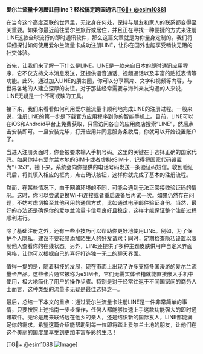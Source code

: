 **爱尔兰流量卡怎麽註冊line？轻松搞定跨国通讯[[TG💪+ @esim1088](https://t.me/s/esim1088)]**

在当今这个高度互联的世界里，无论身在何处，保持与朋友和家人的联系都变得至关重要。如果你最近前往爱尔兰旅行或居住，并且正在寻找一种便捷的方式来注册LINE这款全球流行的即时通讯软件，那么这篇文章就是为你量身定制的。我们将详细探讨如何使用爱尔兰流量卡成功注册LINE，让你在国外也能享受畅快无阻的社交体验。

首先，让我们来了解一下什么是LINE。LINE是一款来自日本的即时通讯应用程序，它不仅支持文本消息发送，还提供语音通话、视频通话以及丰富的贴纸表情等功能。此外，通过加入LINE的朋友圈，你可以分享照片、文字和视频等内容，与世界各地的人建立深厚的友谊。对于那些经常需要与海外亲友沟通的人来说，LINE无疑是一个不可或缺的工具。

接下来，我们来看看如何利用爱尔兰流量卡顺利地完成LINE的注册过程。一般来说，注册LINE的第一步是下载官方应用程序到你的智能手机上。目前，LINE可以在iOS和Android平台上免费获取，只需访问各自的应用商店搜索“LINE”，然后点击安装即可。一旦安装完毕，打开应用并同意服务条款后，你就可以开始设置账户了。

当进入注册页面时，你会被要求输入手机号码。这里的关键在于选择正确的国家代码。如果你持有爱尔兰本地的SIM卡或者虚拟eSIM卡，记得将国家代码设置为“+353”。接下来，系统会向你提供的电话号码发送一条验证码短信。收到验证码后，将其填入相应的框内，点击确认按钮，这样你就完成了基本的注册流程。

然而，在某些情况下，由于网络环境的不同，可能会遇到无法正常接收验证码的情况。这时，你可以尝试更换Wi-Fi连接或者重启设备后再试一次。如果仍然存在问题，不妨考虑切换至其他可用的通信方式，比如通过电子邮件验证身份。当然，最好的办法还是确保你的爱尔兰流量卡信号良好且稳定，这样才能保证整个注册过程顺利进行。

除了基础注册之外，还有一些小技巧可以帮助你更好地使用LINE。例如，为了保护个人隐私，建议不要轻易添加陌生人的好友请求；同时，定期检查隐私设置以限制他人查看你的在线状态。另外，LINE还提供了多种主题皮肤供用户自定义界面风格，让你可以根据自己的喜好打造独一无二的聊天界面。

值得一提的是，随着科技的发展，现在市面上出现了许多支持多国漫游的爱尔兰流量卡产品。这些卡片通常被称为eSIM卡，它们无需实体卡槽就能直接嵌入手机中使用，极大地简化了用户的操作步骤。特别是对于经常往返于不同国家间的商务人士而言，这种类型的流量卡无疑是最佳选择之一。

最后，总结一下本文的重点：通过爱尔兰流量卡注册LINE是一件非常简单的事情，只要按照上述指南一步步操作，任何人都能够快速上手这款功能强大的即时通讯软件。无论是用来联络远在他乡的亲人，还是结识新的国际友人，LINE都能满足你的需求。希望这篇介绍能帮助到每一位即将踏上爱尔兰土地的朋友，让他们在这个美丽的国度里享受到更加丰富多彩的生活！

[[TG💪+ @esim1088](https://t.me/s/esim1088) ![Image](https://i.postimg.cc/4NQfJmqS/Snipaste-2025-05-13-00-14-12.png)]